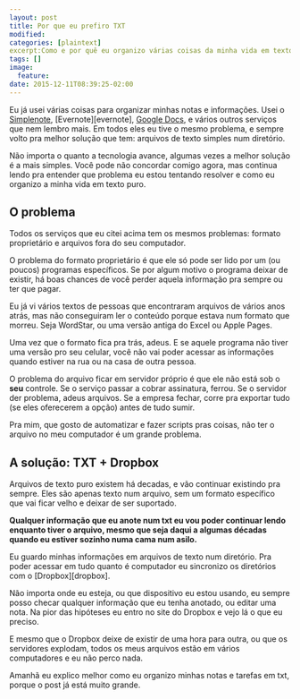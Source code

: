```yaml
---
layout: post
title: Por que eu prefiro TXT
modified:
categories: [plaintext]
excerpt:Como e por quê eu organizo várias coisas da minha vida em textos simples em vez de usar apps e formatos proprietários. 
tags: []
image:
  feature:
date: 2015-12-11T08:39:25-02:00
---
```


Eu já usei várias coisas para organizar minhas notas e informações. Usei o
[Simplenote][simplenote], [Evernote][evernote], [Google Docs][googledocs], e
vários outros serviços que nem lembro mais. Em todos eles eu tive o mesmo
problema, e sempre volto pra melhor solução que tem: arquivos de texto simples
num diretório.

Não importa o quanto a tecnologia avance, algumas vezes a melhor solução é a
mais simples. Você pode não concordar comigo agora, mas continua lendo pra
entender que problema eu estou tentando resolver e como eu organizo a minha vida
em texto puro.

## O problema ##

Todos os serviços que eu citei acima tem os mesmos problemas: formato
proprietário e arquivos fora do seu computador.

O problema do formato proprietário é que ele só pode ser lido por um (ou poucos)
programas específicos. Se por algum motivo o programa deixar de existir, há boas
chances de você perder aquela informação pra sempre ou ter que pagar.

Eu já vi vários textos de pessoas que encontraram arquivos de vários anos atrás,
mas não conseguiram ler o conteúdo porque estava num formato que morreu. Seja
WordStar, ou uma versão antiga do Excel ou Apple Pages. 

Uma vez que o formato fica pra trás, adeus. E se aquele programa não tiver uma
versão pro seu celular, você não vai poder acessar as informações quando estiver
na rua ou na casa de outra pessoa.

O problema do arquivo ficar em servidor próprio é que ele não está sob o **seu**
controle. Se o serviço passar a cobrar assinatura, ferrou. Se o servidor der
problema, adeus arquivos. Se a empresa fechar, corre pra exportar tudo (se eles
oferecerem a opção) antes de tudo sumir.

Pra mim, que gosto de automatizar e fazer scripts pras coisas, não ter o arquivo
no meu computador é um grande problema.

## A solução: TXT + Dropbox ##

Arquivos de texto puro existem há decadas, e vão continuar existindo pra sempre.
Eles são apenas texto num arquivo, sem um formato específico que vai ficar velho
e deixar de ser suportado.

**Qualquer informação que eu anote num txt eu vou poder continuar lendo enquanto
tiver o arquivo, mesmo que seja daqui a algumas décadas quando eu estiver
sozinho numa cama num asilo.**

Eu guardo minhas informações em arquivos de texto num diretório. Pra poder
acessar em tudo quanto é computador eu sincronizo os diretórios com o
[Dropbox][dropbox].

Não importa onde eu esteja, ou que dispositivo eu estou usando, eu sempre posso
checar qualquer informação que eu tenha anotado, ou editar uma nota. Na pior das
hipóteses eu entro no site do Dropbox e vejo lá o que eu preciso.

E mesmo que o Dropbox deixe de existir de uma hora para outra, ou que os
servidores explodam, todos os meus arquivos estão em vários computadores e eu
não perco nada.

Amanhã eu explico melhor como eu organizo minhas notas e tarefas em txt, porque
o post já está muito grande.

[simplenote]:
[evernote]:
[googledocs]:
[dropbox]:http://dropbox.com
